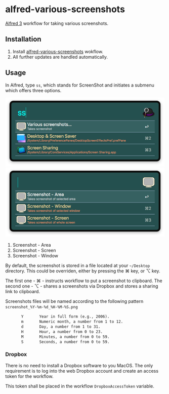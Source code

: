 # alfred-various-screenshots
[Alfred 3][1] workflow for taking various screenshots.

## Installation
1) Install [alfred-various-screenshots][2] wokflow.
2) All further updates are handled automatically.

## Usage
In Alfred, type `ss`, which stands for ScreenShot and initiates a submenu which offers three options.

![Alfred main screenshot](doc/images/alfred-various-screenshots.png?raw=true "")
![Alfred submenu screenshot](doc/images/alfred-various-screenshots-submenu.png?raw=true "")

1) Screenshot - Area
2) Screenshot - Screen
3) Screenshot - Window

By default, the screenshot is stored in a file located at your `~/Desktop` directory.
This could be overriden, either by pressing the <key>⌘</key> key, or <key>⌥</key> key.

The first one - <key>⌘</key> - instructs workflow to put a screenshot to clipboard.
The second one - <key>⌥</key> - shares a screenshots via Dropbox and stores a sharing link to clipboard.

Screenshots files will be named according to the following pattern `screenshot_%Y-%m-%d_%H-%M-%S.png`

           Y       Year in full form (e.g., 2006).
           m       Numeric month, a number from 1 to 12.
           d       Day, a number from 1 to 31.
           H       Hour, a number from 0 to 23.
           M       Minutes, a number from 0 to 59.
           S       Seconds, a number from 0 to 59.
           
### Dropbox
There is no need to install a Dropbox software to you MacOS. The only requirement is to log into the web Dropbox account and create an access token for the workflow.



This token shall be placed in the workflow `DropboxAccessToken` variable.


[1]: https://www.alfredapp.com/
[2]: https://github.com/vookimedlo/alfred-various-screenshots/releases/latest


